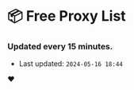 # :package: Free Proxy List
### Updated every 15 minutes.

- Last updated: `2024-05-16 18:44`

:heart:
